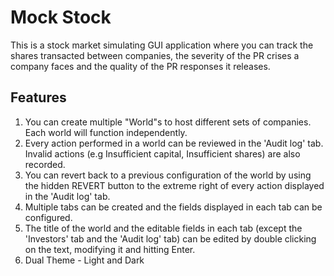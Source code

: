 # Mock Stock
This is a stock market simulating GUI application where you can track the shares transacted between companies, the severity of the PR crises a company faces and the quality of the PR responses it releases.

## Features
1. You can create multiple "World"s to host different sets of companies. Each world will function independently.
2. Every action performed in a world can be reviewed in the 'Audit log' tab. Invalid actions (e.g Insufficient capital, Insufficient shares) are also recorded.
3. You can revert back to a previous configuration of the world by using the hidden REVERT button to the extreme right of every action displayed in the 'Audit log' tab.
4. Multiple tabs can be created and the fields displayed in each tab can be configured.
5. The title of the world and the editable fields in each tab (except the 'Investors' tab and the 'Audit log' tab) can be edited by double clicking on the text, modifying it and hitting Enter.
6. Dual Theme - Light and Dark
